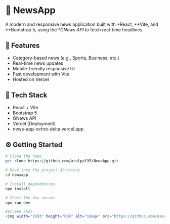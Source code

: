 # 📰 NewsApp

A modern and responsive news application built with *React, **Vite, and **Bootstrap 5, using the **GNews API* to fetch real-time headlines.

## 🚀 Features

- Category-based news (e.g., Sports, Business, etc.)
- Real-time news updates
- Mobile-friendly responsive UI
- Fast development with Vite
- Hosted on Vercel

## 🧰 Tech Stack

- React + Vite  
- Bootstrap 5  
- GNews API  
- Vercel (Deployment)
- news-app-ochre-delta.vercel.app

## ⚙ Getting Started

```bash
# Clone the repo
git clone https://github.com/atulpal95/NewsApp.git

# Move into the project directory
cd newsapp

# Install dependencies
npm install

# Start the dev server
npm run dev

#Screen Shot
<img width="1893" height="896" alt="image" src="https://github.com/user-attachments/assets/ad21eee0-21ef-4c2e-bb08-99d0ead1878a" />
